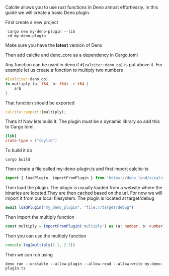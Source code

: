 Calcite allows you to use rust functions in Deno almost effortlessly. In this guide we will create a basic Deno plugin.

First create a new project
```
 cargo new my-deno-plugin --lib
 cd my-deno-plugin
```

Make sure you have the __latest__ version of Deno

Then add calcite and deno_core as a dependency in Cargo.toml

Any function can be used in deno if `#[calcite::deno_op]` is put above it.
For example let us create a function to multiply two numbers
```rust
#[calcite::deno_op]
fn multiply (a: f64, b: f64) -> f64 {
    a*b
}
```

That function should be exported
```rust
calcite::export!(multiply);
```
Thats it!
Now lets build it. The plugin must be a dynamic library so add this to Cargo.toml.
```toml
[lib]
crate-type = ["cdylib"]
``` 
To build it do 
```
cargo build
```

Then create a file called my-deno-plugin.ts and first import calcite-ts 
```ts
import { loadPlugin, importFromPlugin } from 'https://deno.land/x/calcite@1.0/calcite.ts';
```

Then load the plugin. The plugin is usually loaded from a website where the binaries are located.They are then cached based on the url. For now we will import it from our local filesystem. The plugin is located at target/debug
```ts
await loadPlugin("my_deno_plugin", "file://target/debug")
```

Then import the multiply function
```ts
const multiply = importFromPlugin('multiply') as (a: number, b: number) => number
```

Then you can use the multiply function
```ts
console.log(multiply(1.1, 2.2))
```

Then we can run using
```
deno run --unstable --allow-plugin --allow-read --allow-write my-deno-plugin.ts
```
